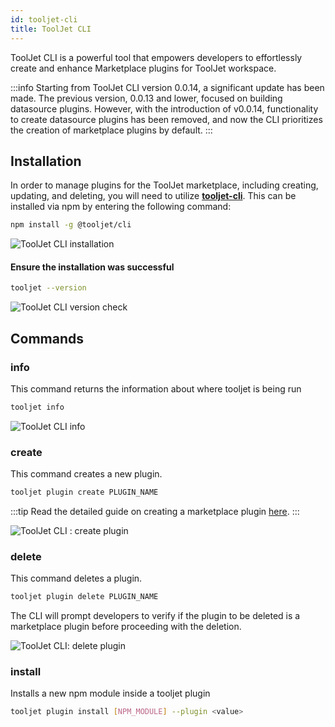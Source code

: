 ```yaml
---
id: tooljet-cli
title: ToolJet CLI
---
```


ToolJet CLI is a powerful tool that empowers developers to effortlessly create and enhance Marketplace plugins for ToolJet workspace.

:::info
Starting from ToolJet CLI version 0.0.14, a significant update has been made. The previous version, 0.0.13 and lower, focused on building datasource plugins. However, with the introduction of v0.0.14, functionality to create datasource plugins has been removed, and now the CLI prioritizes the creation of marketplace plugins by default.
:::

## Installation

In order to manage plugins for the ToolJet marketplace, including creating, updating, and deleting, you will need to utilize **[tooljet-cli](https://www.npmjs.com/package/@tooljet/cli)**. This can be installed via npm by entering the following command:

```bash
npm install -g @tooljet/cli
```

<div style={{textAlign: 'center'}}>

<img className="screenshot-full" src="/img/tooljet-cli/install.png" alt="ToolJet CLI installation" />

</div>

#### Ensure the installation was successful

```bash
tooljet --version
```

<div style={{textAlign: 'center'}}>

<img className="screenshot-full" src="/img/tooljet-cli/version.png" alt="ToolJet CLI version check" />

</div>

## Commands

### info

This command returns the information about where tooljet is being run

```bash
tooljet info
```

<div style={{textAlign: 'center'}}>

<img className="screenshot-full" src="/img/tooljet-cli/info.png" alt="ToolJet CLI info" />

</div>

### create

This command creates a new plugin.

```bash
tooljet plugin create PLUGIN_NAME
```
:::tip
Read the detailed guide on creating a marketplace plugin [here](/docs/contributing-guide/marketplace/creating-a-plugin).
:::

<div style={{textAlign: 'center'}}>

<img className="screenshot-full" src="/img/tooljet-cli/create.gif" alt="ToolJet CLI : create plugin" />

</div>

### delete

This command deletes a plugin.

```bash
tooljet plugin delete PLUGIN_NAME
```

The CLI will prompt developers to verify if the plugin to be deleted is a marketplace plugin before proceeding with the deletion.

<div style={{textAlign: 'center'}}>

<img className="screenshot-full" src="/img/tooljet-cli/delete.gif" alt="ToolJet CLI: delete plugin" />

</div>

### install

Installs a new npm module inside a tooljet plugin

```bash
tooljet plugin install [NPM_MODULE] --plugin <value>
```